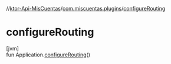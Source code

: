 //[ktor-Api-MisCuentas](../../index.md)/[com.miscuentas.plugins](index.md)/[configureRouting](configure-routing.md)

# configureRouting

[jvm]\
fun Application.[configureRouting](configure-routing.md)()
